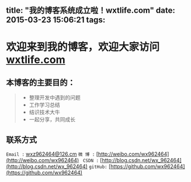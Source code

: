 title: "我的博客系统成立啦！wxtlife.com"
date: 2015-03-23 15:06:21
tags:
---

# 欢迎来到我的博客，欢迎大家访问[wxtlife.com](wxtlife.com)
## 本博客的主要目的：
> * 整理开发中遇到的问题
> * 工作学习总结
> * 结识技术大牛
> * 一起分享，共同成长

## 联系方式
`Email :` [wxz962464@126.cm](wxz962464@126.cm)
`微 博 :` [http://weibo.com/wx962464](http://weibo.com/wx962464)
` CSDN :` [http://blog.csdn.net/wx_962464](http://blog.csdn.net/wx_962464)
`gitHub:` [https://github.com/wx962464](https://github.com/wx962464)
